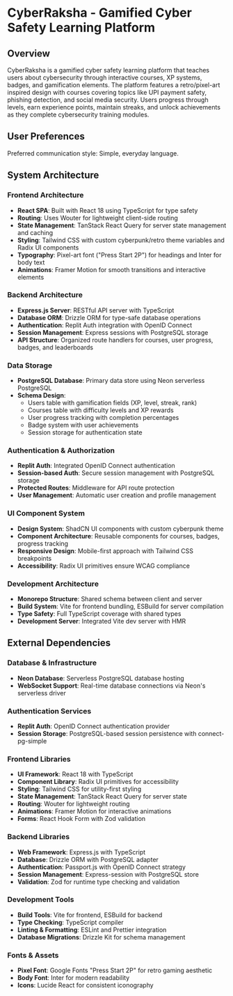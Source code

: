 # CyberRaksha - Gamified Cyber Safety Learning Platform

## Overview

CyberRaksha is a gamified cyber safety learning platform that teaches users about cybersecurity through interactive courses, XP systems, badges, and gamification elements. The platform features a retro/pixel-art inspired design with courses covering topics like UPI payment safety, phishing detection, and social media security. Users progress through levels, earn experience points, maintain streaks, and unlock achievements as they complete cybersecurity training modules.

## User Preferences

Preferred communication style: Simple, everyday language.

## System Architecture

### Frontend Architecture
- **React SPA**: Built with React 18 using TypeScript for type safety
- **Routing**: Uses Wouter for lightweight client-side routing
- **State Management**: TanStack React Query for server state management and caching
- **Styling**: Tailwind CSS with custom cyberpunk/retro theme variables and Radix UI components
- **Typography**: Pixel-art font ("Press Start 2P") for headings and Inter for body text
- **Animations**: Framer Motion for smooth transitions and interactive elements

### Backend Architecture
- **Express.js Server**: RESTful API server with TypeScript
- **Database ORM**: Drizzle ORM for type-safe database operations
- **Authentication**: Replit Auth integration with OpenID Connect
- **Session Management**: Express sessions with PostgreSQL storage
- **API Structure**: Organized route handlers for courses, user progress, badges, and leaderboards

### Data Storage
- **PostgreSQL Database**: Primary data store using Neon serverless PostgreSQL
- **Schema Design**: 
  - Users table with gamification fields (XP, level, streak, rank)
  - Courses table with difficulty levels and XP rewards
  - User progress tracking with completion percentages
  - Badge system with user achievements
  - Session storage for authentication state

### Authentication & Authorization
- **Replit Auth**: Integrated OpenID Connect authentication
- **Session-based Auth**: Secure session management with PostgreSQL storage
- **Protected Routes**: Middleware for API route protection
- **User Management**: Automatic user creation and profile management

### UI Component System
- **Design System**: ShadCN UI components with custom cyberpunk theme
- **Component Architecture**: Reusable components for courses, badges, progress tracking
- **Responsive Design**: Mobile-first approach with Tailwind CSS breakpoints
- **Accessibility**: Radix UI primitives ensure WCAG compliance

### Development Architecture
- **Monorepo Structure**: Shared schema between client and server
- **Build System**: Vite for frontend bundling, ESBuild for server compilation
- **Type Safety**: Full TypeScript coverage with shared types
- **Development Server**: Integrated Vite dev server with HMR

## External Dependencies

### Database & Infrastructure
- **Neon Database**: Serverless PostgreSQL database hosting
- **WebSocket Support**: Real-time database connections via Neon's serverless driver

### Authentication Services
- **Replit Auth**: OpenID Connect authentication provider
- **Session Storage**: PostgreSQL-based session persistence with connect-pg-simple

### Frontend Libraries
- **UI Framework**: React 18 with TypeScript
- **Component Library**: Radix UI primitives for accessibility
- **Styling**: Tailwind CSS for utility-first styling
- **State Management**: TanStack React Query for server state
- **Routing**: Wouter for lightweight routing
- **Animations**: Framer Motion for interactive animations
- **Forms**: React Hook Form with Zod validation

### Backend Libraries
- **Web Framework**: Express.js with TypeScript
- **Database**: Drizzle ORM with PostgreSQL adapter
- **Authentication**: Passport.js with OpenID Connect strategy
- **Session Management**: Express-session with PostgreSQL store
- **Validation**: Zod for runtime type checking and validation

### Development Tools
- **Build Tools**: Vite for frontend, ESBuild for backend
- **Type Checking**: TypeScript compiler
- **Linting & Formatting**: ESLint and Prettier integration
- **Database Migrations**: Drizzle Kit for schema management

### Fonts & Assets
- **Pixel Font**: Google Fonts "Press Start 2P" for retro gaming aesthetic
- **Body Font**: Inter for modern readability
- **Icons**: Lucide React for consistent iconography